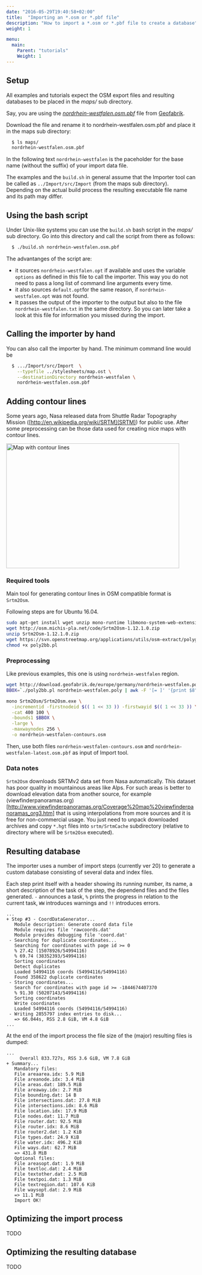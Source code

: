 ```yaml
---
date: "2016-05-29T19:40:58+02:00"
title:  "Importing an *.osm or *.pbf file"
description: "How to import a *.osm or *.pbf file to create a database"
weight: 1

menu:
  main:
    Parent: "tutorials"
    Weight: 1
---
```

        
## Setup

All examples and tutorials expect the OSM export files and resulting
databases to be placed in the *maps/* sub directory.

Say, you are using the
[*nordrhein-westfalen.osm.pbf*](http://download.geofabrik.de/europe/germany/nordrhein-westfalen-latest.osm.pbf)
file from [Geofabrik](http://www.geofabrik.de/).

Download the file and rename it to nordrhein-westfalen.osm.pbf and place it
in the maps sub directory:

```bash
  $ ls maps/
  nordrhein-westfalen.osm.pbf
```

In the following text `nordrhein-westfalen` is the paceholder for the 
base name (without the suffix) of your import data file.

The examples and the `build.sh` in general assume that the Importer tool can be
called as `../Import/src/Import` (from the maps sub directory). Depending on the
actual build process the resulting executable file name and its path may differ.

## Using the bash script

Under Unix-like systems you can use the `build.sh` bash script
in the *maps/* sub directory. Go into this directory and call the
script from there as follows:

```bash
  $ ./build.sh nordrhein-westfalen.osm.pbf
```
The advantanges of the script are:

* it sources `nordrhein-westfalen.opt` if available and uses the variable
`options` as defined in this file to call the importer. This way you do not
need to pass a long list of command line arguments every time.
* it also sources `default.opt`for the same reason, if `nordrhein-westfalen.opt`
was not found.
* It passes the output of the importer to the output but also to the file
`nordrhein-westfalen.txt` in the same directory. So you can later take a look
at this file for information you missed during the import.

## Calling the importer by hand

You can also call the importer by hand. The minimum command line would be

```bash
  $ .../Import/src/Import  \
    --typefile ../stylesheets/map.ost \
    --destinationDirectory nordrhein-westfalen \
    nordrhein-westfalen.osm.pbf
```
## Adding contour lines

Some years ago, Nasa released data from Shuttle Radar Topography Mission ([http://en.wikipedia.org/wiki/SRTM](SRTM)) for public use.
After some preprocessing can be those data used for creating nice maps with contour lines.

<a class="screenshot" href="/images/ContourLines.png"><img src="/images/ContourLines.png" width="460" height="332" alt="Map with contour lines"/></a>

### Required tools

Main tool for generating contour lines in OSM compatible format is `Srtm2Osm`.

Following steps are for Ubuntu 16.04.
```bash
sudo apt-get install wget unzip mono-runtime libmono-system-web-extensions4.0-cil
wget http://osm.michis-pla.net/code/Srtm2Osm-1.12.1.0.zip
unzip Srtm2Osm-1.12.1.0.zip 
wget https://svn.openstreetmap.org/applications/utils/osm-extract/polygons/poly2bb.pl
chmod +x poly2bb.pl
```

### Preprocessing

Like previous examples, this one is using `nordrhein-westfalen` region.
```bash
wget http://download.geofabrik.de/europe/germany/nordrhein-westfalen.poly
BBOX=`./poly2bb.pl nordrhein-westfalen.poly | awk -F '[= ]' '{print $8" "$2" "$6" "$4}'`

mono Srtm2Osm/Srtm2Osm.exe \
  -incrementid -firstnodeid $(( 1 << 33 )) -firstwayid $(( 1 << 33 )) \
  -cat 400 100 \
  -bounds1 $BBOX \
  -large \
  -maxwaynodes 256 \
  -o nordrhein-westfalen-contours.osm
```

Then, use both files `nordrhein-westfalen-contours.osm` and `nordrhein-westfalen-latest.osm.pbf` as input of Import tool.

### Data notes

`Srtm2Osm` downloads SRTMv2 data set from Nasa automatically. This dataset has poor quality in mountainous areas like Alps. 
For such areas is better to download elevation data from another source, for example 
(viewfinderpanoramas.org)[http://www.viewfinderpanoramas.org/Coverage%20map%20viewfinderpanoramas_org3.htm]
that is using interpolations from more sources and it is free for non-commercial usage. 
You just need to unpack downloaded archives and copy `*.hgt` 
files into `srtm/SrtmCache` subdirectory (relative to directory where will be `Srtm2Osm` executed).

## Resulting database

The importer uses a number of import steps (currently ver 20) to generate a
custom database consisting of several data and index files.

Each step print itself with a header showing its running number, its name,
a short description of the task of the step, the dependend files and the
files generated. `-` announces a task, `%` prints the progress in relation
to the current task, `WW` introduces warnings and `!!` introduces errors.

```
...
+ Step #3 - CoordDataGenerator...
   Module description: Generate coord data file
   Module requires file 'rawcoords.dat'
   Module provides debugging file 'coord.dat'
 - Searching for duplicate coordinates...
   Searching for coordinates with page id >= 0
   % 27.42 (15078926/54994116)
   % 69.74 (38352393/54994116)
   Sorting coordinates
   Detect duplicates
   Loaded 54994116 coords (54994116/54994116)
   Found 358622 duplicate cordinates
 - Storing coordinates...
   Search for coordinates with page id >= -1844674407370
   % 91.30 (50207143/54994116)
   Sorting coordinates
   Write coordinates
   Loaded 54994116 coords (54994116/54994116)
 - Writing 2855797 index entries to disk...
   => 66.044s, RSS 2.8 GiB, VM 4.8 GiB
...
```


At the end of the import process the file size of the (major) resulting files
is dumped:

```
...
     Overall 833.727s, RSS 3.6 GiB, VM 7.8 GiB
+ Summary...
   Mandatory files:
   File areaarea.idx: 5.9 MiB
   File areanode.idx: 3.4 MiB
   File areas.dat: 189.5 MiB
   File areaway.idx: 2.7 MiB
   File bounding.dat: 14 B
   File intersections.dat: 27.8 MiB
   File intersections.idx: 8.6 MiB
   File location.idx: 17.9 MiB
   File nodes.dat: 11.7 MiB
   File router.dat: 92.5 MiB
   File router.idx: 8.6 MiB
   File router2.dat: 1.2 KiB
   File types.dat: 24.9 KiB
   File water.idx: 496.2 KiB
   File ways.dat: 62.7 MiB
   => 431.8 MiB
   Optional files:
   File areasopt.dat: 1.9 MiB
   File textloc.dat: 2.4 MiB
   File textother.dat: 2.5 MiB
   File textpoi.dat: 1.3 MiB
   File textregion.dat: 107.6 KiB
   File waysopt.dat: 2.9 MiB
   => 11.1 MiB
   Import OK!
```

## Optimizing the import process

TODO

## Optimizing the resulting database

TODO
